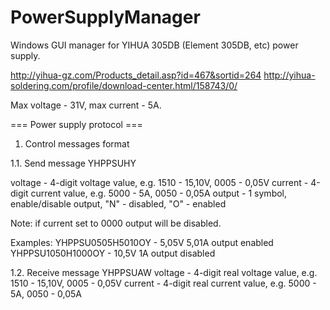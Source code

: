 # PowerSupplyManager
Windows GUI manager for YIHUA 305DB (Element 305DB, etc) power supply.

http://yihua-gz.com/Products_detail.asp?id=467&sortid=264
http://yihua-soldering.com/profile/download-center.html/158743/0/

Max voltage - 31V, max current - 5A.

=== Power supply protocol ===
1. Control messages format

1.1. Send message
YHPPSU<voltage>H<current><output>Y

voltage - 4-digit voltage value, e.g. 1510 - 15,10V, 0005 - 0,05V
current - 4-digit current value, e.g. 5000 - 5A, 0050 - 0,05A
output - 1 symbol, enable/disable output, "N" - disabled, "O" - enabled

Note: if current set to 0000 output will be disabled.

Examples:
YHPPSU0505H5010OY - 5,05V 5,01A output enabled
YHPPSU1050H1000OY - 10,5V 1A output disabled

1.2. Receive message
YHPPSU<voltage>A<current>W
voltage - 4-digit real voltage value, e.g. 1510 - 15,10V, 0005 - 0,05V
current - 4-digit real current value, e.g. 5000 - 5A, 0050 - 0,05A

